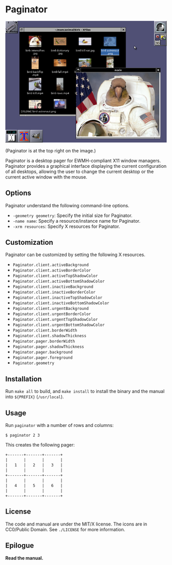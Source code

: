 # Paginator

![demo](./demo.png)

(Paginator is at the top right on the image.)

Paginator is a desktop pager for EWMH-compliant X11 window managers.
Paginator provides a graphical interface displaying the current
configuration of all desktops, allowing the user to change the current
desktop or the current active window with the mouse.

## Options
Paginator understand the following command-line options.

* `-geometry geometry`: Specify the initial size for Paginator.
* `-name name`:         Specify a resource/instance name for Paginator.
* `-xrm resources`:     Specify X resources for Paginator.

## Customization
Paginator can be customized by setting the following X resources.

* `Paginator.client.activeBackground`
* `Paginator.client.activeBorderColor`
* `Paginator.client.activeTopShadowColor`
* `Paginator.client.activeBottomShadowColor`
* `Paginator.client.inactiveBackground`
* `Paginator.client.inactiveBorderColor`
* `Paginator.client.inactiveTopShadowColor`
* `Paginator.client.inactiveBottomShadowColor`
* `Paginator.client.urgentBackground`
* `Paginator.client.urgentBorderColor`
* `Paginator.client.urgentTopShadowColor`
* `Paginator.client.urgentBottomShadowColor`
* `Paginator.client.borderWidth`
* `Paginator.client.shadowThickness`
* `Paginator.pager.borderWidth`
* `Paginator.pager.shadowThickness`
* `Paginator.pager.background`
* `Paginator.pager.foreground`
* `Paginator.geometry`

## Installation
Run `make all` to build, and `make install` to install the binary and
the manual into `${PREFIX}` (`/usr/local`).

## Usage
Run `paginator` with a number of rows and columns:

```
$ paginator 2 3
```

This creates the following pager:

```
+-------+-------+-------+
|       |       |       |
|   1   |   2   |   3   |
|       |       |       |
+-------+-------+-------+
|       |       |       |
|   4   |   5   |   6   |
|       |       |       |
+-------+-------+-------+
```

## License
The code and manual are under the MIT/X license.
The icons are in CC0/Public Domain.
See `./LICENSE` for more information.

## Epilogue
**Read the manual.**
